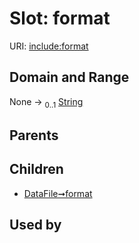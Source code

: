 
# Slot: format




URI: [include:format](https://w3id.org/include/format)


## Domain and Range

None &#8594;  <sub>0..1</sub> [String](types/String.md)

## Parents


## Children

 *  [DataFile➞format](DataFile_format.md)

## Used by


